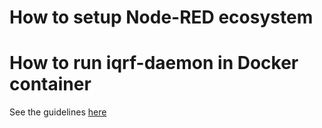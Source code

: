 # How to setup Node-RED ecosystem

# How to run iqrf-daemon in Docker container
See the guidelines [here](https://github.com/iqrfsdk/iqrf-daemon/blob/master/DOCKER.md)
